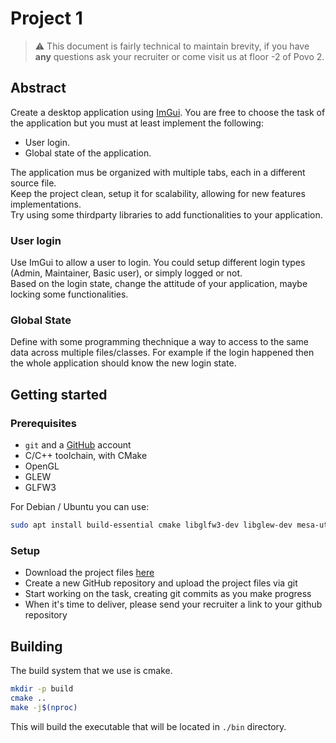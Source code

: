 # Project 1

> ⚠️ This document is fairly technical to maintain brevity, if you have **any** questions ask your recruiter or come visit us at floor -2 of Povo 2.

## Abstract

Create a desktop application using [ImGui](https://github.com/ocornut/imgui). You are free to choose the task of the application but you must at least implement the following:

- User login.
- Global state of the application.

The application mus be organized with multiple tabs, each in a different source file.  
Keep the project clean, setup it for scalability, allowing for new features implementations.  
Try using some thirdparty libraries to add functionalities to your application.

### User login

Use ImGui to allow a user to login. You could setup different login types (Admin, Maintainer, Basic user), or simply logged or not.  
Based on the login state, change the attitude of your application, maybe locking some functionalities.

### Global State

Define with some programming thechnique a way to access to the same data across multiple files/classes. For example if the login happened then the whole application should know the new login state.

## Getting started

### Prerequisites

- `git` and a [GitHub](https://github.com) account
- C/C++ toolchain, with CMake
- OpenGL
- GLEW
- GLFW3

For Debian / Ubuntu you can use:

```bash
sudo apt install build-essential cmake libglfw3-dev libglew-dev mesa-utils
```

### Setup

- Download the project files [here](https://download-directory.github.io/?url=https%3A%2F%2Fgithub.com%2Feagletrt%2Frecruiting-sw%2Ftree%2Fmaster%2Ftelemetry%2Fproject_1)
- Create a new GitHub repository and upload the project files via git
- Start working on the task, creating git commits as you make progress
- When it's time to deliver, please send your recruiter a link to your github repository

## Building

The build system that we use is cmake.

```bash
mkdir -p build
cmake ..
make -j$(nproc)
```

This will build the executable that will be located in `./bin` directory.
